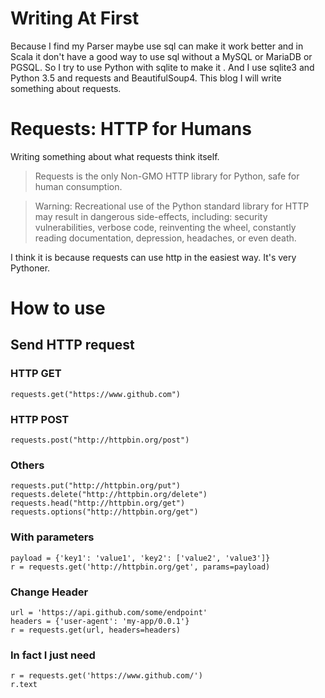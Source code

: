 # Writing At First
Because I find my Parser maybe use sql can make it work better and in Scala it don't have a good way to use sql without a MySQL or MariaDB or PGSQL. So I try to use Python with sqlite to make it . And I use sqlite3 and Python 3.5 and requests and BeautifulSoup4. This blog I will write something about requests.
# Requests: HTTP for Humans
Writing something about what requests think itself.
> Requests is the only Non-GMO HTTP library for Python, safe for human consumption.

> Warning: Recreational use of the Python standard library for HTTP may result in dangerous side-effects, including: security vulnerabilities, verbose code, reinventing the wheel, constantly reading documentation, depression, headaches, or even death.

I think it is because requests can use http in the easiest way. It's very Pythoner.
# How to use
## Send HTTP request
### HTTP GET
```
requests.get("https://www.github.com")
```
### HTTP POST
```
requests.post("http://httpbin.org/post")
```
### Others
```
requests.put("http://httpbin.org/put")
requests.delete("http://httpbin.org/delete")
requests.head("http://httpbin.org/get")
requests.options("http://httpbin.org/get")
```
### With parameters
```
payload = {'key1': 'value1', 'key2': ['value2', 'value3']}
r = requests.get('http://httpbin.org/get', params=payload)
```
### Change Header
```
url = 'https://api.github.com/some/endpoint'
headers = {'user-agent': 'my-app/0.0.1'}
r = requests.get(url, headers=headers)
```
### In fact I just need
```
r = requests.get('https://www.github.com/')
r.text
```
